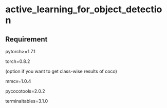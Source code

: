 # active_learning_for_object_detection
## Requirement

pytorch>=1.7.1

torch=0.8.2

(option if you want to get class-wise results of coco)

mmcv=1.0.4

pycocotools=2.0.2

terminaltables=3.1.0
 
